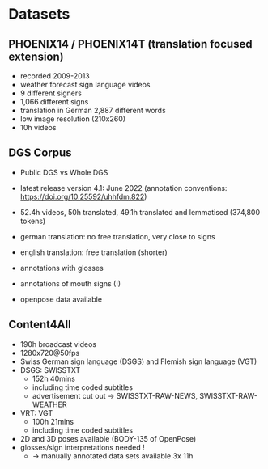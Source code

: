 # Datasets
## PHOENIX14 / PHOENIX14T (translation focused extension)
- recorded 2009-2013
- weather forecast sign language videos
- 9 different signers
- 1,066 different signs
- translation in German 2,887 different words
- low image resolution (210x260)
- 10h videos

## DGS Corpus
- Public DGS vs Whole DGS
- latest release version 4.1: June 2022 (annotation conventions: https://doi.org/10.25592/uhhfdm.822)
- 52.4h videos, 50h translated, 49.1h translated and lemmatised (374,800 tokens)

- german translation: no free translation, very close to signs
- english translation: free translation (shorter)

- annotations with glosses
- annotations of mouth signs (!)

- openpose data available

## Content4All
- 190h broadcast videos
- 1280x720@50fps
- Swiss German sign language (DSGS) and Flemish sign language (VGT)
- DSGS: SWISSTXT
  - 152h 40mins
  - including time coded subtitles
  - advertisement cut out -> SWISSTXT-RAW-NEWS, SWISSTXT-RAW-WEATHER
- VRT: VGT
  - 100h 21mins
  - including time coded subtitles
- 2D and 3D poses available (BODY-135 of OpenPose)
- glosses/sign interpretations needed !
  - -> manually annotated data sets available 3x 11h
